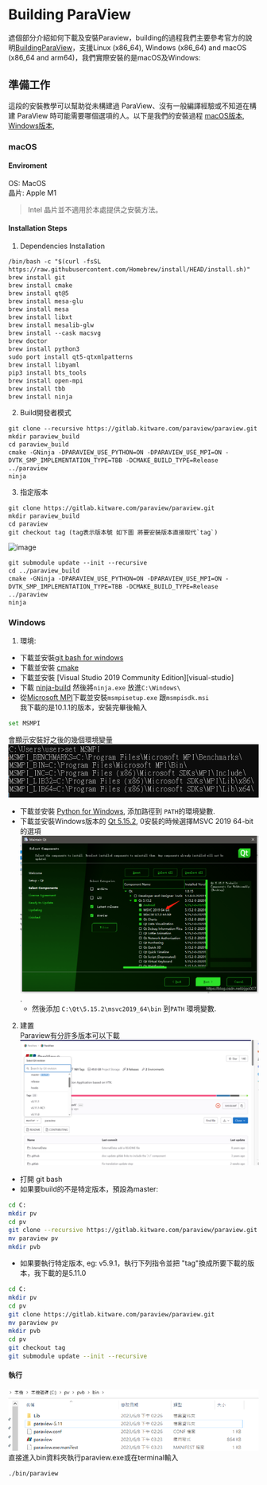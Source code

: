 # Building ParaView
遮個部分介紹如何下載及安裝Paraview，building的過程我們主要參考官方的說明[BuildingParaView](https://github.com/Kitware/ParaView/blob/master/Documentation/dev/build.md)，支援Linux (x86_64), Windows (x86_64) and macOS (x86_64 and arm64)，我們實際安裝的是macOS及Windows:

## 準備工作
這段的安裝教學可以幫助從未構建過 ParaView、沒有一般編譯經驗或不知道在構建 ParaView 時可能需要哪個選項的人。以下是我們的安裝過程
[macOS版本](#macOS),  
[Windows版本](#Windows),  
### macOS
#### Enviroment  
OS: MacOS  
晶片: Apple M1  
> Intel 晶片並不適用於本處提供之安裝方法。

#### Installation Steps  
1. Dependencies Installation
```
/bin/bash -c "$(curl -fsSL https://raw.githubusercontent.com/Homebrew/install/HEAD/install.sh)"
brew install git
brew install cmake
brew install qt@5
brew install mesa-glu
brew install mesa
brew install libxt
brew install mesalib-glw
brew install --cask macsvg
brew doctor
brew install python3
sudo port install qt5-qtxmlpatterns
brew install libyaml
pip3 install bts_tools
brew install open-mpi
brew install tbb
brew install ninja
```
2. Build開發者模式
```
git clone --recursive https://gitlab.kitware.com/paraview/paraview.git
mkdir paraview_build
cd paraview_build
cmake -GNinja -DPARAVIEW_USE_PYTHON=ON -DPARAVIEW_USE_MPI=ON -DVTK_SMP_IMPLEMENTATION_TYPE=TBB -DCMAKE_BUILD_TYPE=Release ../paraview
ninja
```
3. 指定版本
```
git clone https://gitlab.kitware.com/paraview/paraview.git
mkdir paraview_build
cd paraview
git checkout tag (tag表示版本號 如下圖 將要安裝版本直接取代`tag`)
```
<img width="253" alt="image" src="https://github.com/1241doobieC/ParaView-Plugin/assets/43471008/9378a8b8-fdaf-42fb-8d95-90362476e4c4">

```
git submodule update --init --recursive
cd ../paraview_build
cmake -GNinja -DPARAVIEW_USE_PYTHON=ON -DPARAVIEW_USE_MPI=ON -DVTK_SMP_IMPLEMENTATION_TYPE=TBB -DCMAKE_BUILD_TYPE=Release ../paraview
ninja
```
### Windows
1. 環境:  
 * 下載並安裝[git bash for windows][gitforwindows]
 * 下載並安裝 [cmake][cmake-download]
 * 下載並安裝 [Visual Studio 2019 Community Edition][visual-studio]
 * 下載 [ninja-build][ninja] 然後將`ninja.exe` 放進`C:\Windows\`
 * 從[Microsoft MPI][msmpi]下載並安裝`msmpisetup.exe` 跟`msmpisdk.msi`  
 我下載的是10.1.1的版本，安裝完畢後輸入  
 ```sh
set MSMPI
```
 會顯示安裝好之後的幾個環境變量![Alt text](image.png)
 * 下載並安裝 [Python for Windows][pythonwindows], 添加路徑到 `PATH`的環境變數.
 * 下載並安裝Windows版本的 [Qt 5.15.2][qt-download-5.15.2], 0安裝的時候選擇MSVC 2019 64-bit 的選項
 ![Alt text](MSVC2019.png).
    * 然後添加 `C:\Qt\5.15.2\msvc2019_64\bin` 到`PATH` 環境變數.
2. 建置  
Paraview有分許多版本可以下載
![Alt text](image-1.png)
 * 打開 git bash
 * 如果要build的不是特定版本，預設為master:

```sh
cd C:
mkdir pv
cd pv
git clone --recursive https://gitlab.kitware.com/paraview/paraview.git
mv paraview pv
mkdir pvb
```

 * 如果要執行特定版本, eg: v5.9.1，執行下列指令並把 "tag"換成所要下載的版本，我下載的是5.11.0

```sh
cd C:
mkdir pv
cd pv
git clone https://gitlab.kitware.com/paraview/paraview.git
mv paraview pv
mkdir pvb
cd pv
git checkout tag
git submodule update --init --recursive
```
#### 執行
![Alt text](image-2.png)
直接進入bin資料夾執行paraview.exe或在terminal輸入

```sh
./bin/paraview
```





[cmake-download]: https://cmake.org/download
[cmake]: https://cmake.org
[ffmpeg]: https://ffmpeg.org
[git]: https://git-scm.org
[gitforwindows]: https://gitforwindows.org/
[mesa]: https://www.mesa3d.org
[mpi]: https://www.mcs.anl.gov/research/projects/mpi
[mpich]: https://www.mpich.org
[msmpi]: https://docs.microsoft.com/en-us/message-passing-interface/microsoft-mpi
[ninja]: https://github.com/ninja-build/ninja/releases
[nvpipe]: https://github.com/NVIDIA/NvPipe
[openmpi]: https://www.open-mpi.org
[paraview-issues]: https://gitlab.kitware.com/paraview/paraview/-/issues
[python]: https://python.org
[pythonwindows]: https://www.python.org/downloads/windows/
[qt-download]: https://download.qt.io/official_releases/qt
[qt]: https://qt.io
[qt-download-5.15.2]: https://download.qt.io/archive/qt/5.15/5.15.2/
